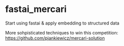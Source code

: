 # fastai_mercari

Start using fastai & apply embedding to structured data

More sohpisticated techniques to win this competition:
https://github.com/pjankiewicz/mercari-solution

